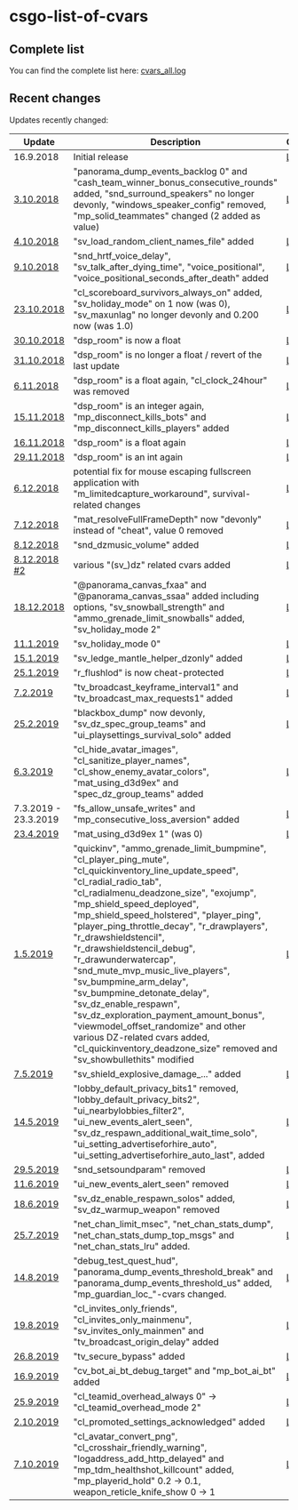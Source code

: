# csgo-list-of-cvars
## Complete list

You can find the complete list here: [cvars_all.log](cvars_all.log)

## Recent changes

Updates recently changed:

| Update | Description | Changes |
| ------------- | ------------- | ------------- |
| 16.9.2018 | Initial release | [Link](../../blob/faf896ff13f61c9ab837ebe3e4375d47805dd682/cvars_all.log) |
| [3.10.2018](http://blog.counter-strike.net/index.php/2018/10/21286/) | "panorama_dump_events_backlog 0" and "cash_team_winner_bonus_consecutive_rounds" added, "snd_surround_speakers" no longer devonly, "windows_speaker_config" removed, "mp_solid_teammates" changed (2 added as value)| [Link](../../commit/c944a5c69f5f689b5092ae3ac607661ce609badb#diff-ca2066e640294151d6fb370d1944ab19) |
| [4.10.2018](http://blog.counter-strike.net/index.php/2018/10/21312/) | "sv_load_random_client_names_file" added | [Link](../../commit/287893bf3de5ef5c897e2404ca421dd9581933bc#diff-ca2066e640294151d6fb370d1944ab19) |
| [9.10.2018](http://blog.counter-strike.net/index.php/2018/10/21333/) | "snd_hrtf_voice_delay", "sv_talk_after_dying_time", "voice_positional", "voice_positional_seconds_after_death" added | [Link](../../commit/cec2951ed09be9276a1b3cef8b37c512f0fcc9a6#diff-ca2066e640294151d6fb370d1944ab19) |
| [23.10.2018](http://blog.counter-strike.net/index.php/2018/10/21397/) | "cl_scoreboard_survivors_always_on" added, "sv_holiday_mode" on 1 now (was 0), "sv_maxunlag" no longer devonly and 0.200 now (was 1.0) | [Link](../../commit/92816a5ef03a3138adf2fb85cbee80d24ebb22cf) |
| [30.10.2018](http://blog.counter-strike.net/index.php/2018/10/21440/) | "dsp_room" is now a float | [Link](../../commit/d58c02ab21c973f465d2f2820bc21ed9cfc230fc#diff-ca2066e640294151d6fb370d1944ab19) |
| [31.10.2018](https://www.reddit.com/r/GlobalOffensive/comments/9strph/counterstrike_global_offensive_update_for_103018/) | "dsp_room" is no longer a float / revert of the last update | [Link](https://github.com/funeralchris/csgo-list-of-cvars/commit/97178e2c76c62243068353f7dff5180953bafb6f) |
| [6.11.2018](http://blog.counter-strike.net/index.php/2018/11/21456/) | "dsp_room" is a float again, "cl_clock_24hour" was removed | [Link](https://github.com/funeralchris/csgo-list-of-cvars/commit/b8cff69bf97b63bf169b35fde61f3583fa7dc5cc) |
| [15.11.2018](http://blog.counter-strike.net/index.php/2018/11/21495/) | "dsp_room" is an integer again, "mp_disconnect_kills_bots" and "mp_disconnect_kills_players" added | [Link](https://github.com/funeralchris/csgo-list-of-cvars/commit/90ef6141ed78230be1659a6dbe79dc7d89048d97) |
| [16.11.2018](https://steamdb.info/patchnotes/3311412/) | "dsp_room" is a float again | [Link](https://github.com/funeralchris/csgo-list-of-cvars/commit/9294499de3f7ead782bc3e5b5aa0b694386db952) |
| [29.11.2018](http://blog.counter-strike.net/index.php/2018/11/21504/) | "dsp_room" is an int again | [Link](../../commit/71de077dd648c2075f999e3fa9624e5c158f4fcf) |
| [6.12.2018](http://blog.counter-strike.net/index.php/2018/12/21530/) | potential fix for mouse escaping fullscreen application with "m_limitedcapture_workaround", survival-related changes | [Link](../../commit/c84f07f2a19a3c7d97f4f0fbdb7b7cd6c002611f) |
| [7.12.2018](https://www.reddit.com/r/GlobalOffensive/comments/a3wf8m/counterstrike_global_offensive_update_2_for_late/) | "mat_resolveFullFrameDepth" now "devonly" instead of "cheat", value 0 removed | [Link](../../commit/e848fbc11a4f289e774632a8d2c0a513011cce2d) |
| [8.12.2018](https://www.reddit.com/r/GlobalOffensive/comments/a455ir/counterstrike_global_offensive_update_3_for_12718/) | "snd_dzmusic_volume" added| [Link](../../commit/2b38c1708f4a051a572d574f24acde2e7b9d223b) |
| [8.12.2018 #2](http://blog.counter-strike.net/index.php/2018/12/21582/) | various "(sv_)dz" related cvars added| [Link](../../commit/062fb23f27c22af53ed0fd455786790da65cfb03) |
| [18.12.2018](http://blog.counter-strike.net/index.php/2018/12/21628/) | "@panorama_canvas_fxaa" and "@panorama_canvas_ssaa" added including options, "sv_snowball_strength" and "ammo_grenade_limit_snowballs" added, "sv_holiday_mode 2" | [Link](../../commit/ca7a7eed24870a41abc8e38b70ec11d4b75d3f0a) |
| [11.1.2019](https://www.reddit.com/r/GlobalOffensive/comments/aepzq1/counterstrike_global_offensive_update_for_11019/) | "sv_holiday_mode 0" | [Link](../../commit/9fd79920c04e1197f3d32a2be1f31b1b540cde06) |
| [15.1.2019](https://blog.counter-strike.net/index.php/2019/01/22628/) | "sv_ledge_mantle_helper_dzonly" added | [Link](../../commit/f2b4fb9571014f14965f1bc055f45a1b2e8ed416) |
| [25.1.2019](https://blog.counter-strike.net/index.php/2019/01/22737/) | "r_flushlod" is now cheat-protected | [Link](../../commit/cf51a453aa3227dbb9f7b92bae6ef5c2e5448caa) |
| [7.2.2019](https://blog.counter-strike.net/index.php/2019/02/22870/) | "tv_broadcast_keyframe_interval1" and "tv_broadcast_max_requests1" added | [Link](../../commit/67664dfbcee3008974d2bb07e41b673116b02bd0) |
| [25.2.2019](https://blog.counter-strike.net/index.php/2019/02/23187/) | "blackbox_dump" now devonly, "sv_dz_spec_group_teams" and "ui_playsettings_survival_solo" added | [Link](../../commit/6fe68469e37bd176234a9d5de6751af24c330bdb) |
| [6.3.2019](https://blog.counter-strike.net/index.php/2019/03/23362/) | "cl_hide_avatar_images", "cl_sanitize_player_names", "cl_show_enemy_avatar_colors", "mat_using_d3d9ex" and "spec_dz_group_teams" added | [Link](../../commit/689071729de31deab2c9bb2ed449b56c640534f6) |
| 7.3.2019 - 23.3.2019 | "fs_allow_unsafe_writes" and "mp_consecutive_loss_aversion" added | [Link](../../commit/433be018498501d46721b193e1df0fb4059aa9a4) |
| [23.4.2019](https://blog.counter-strike.net/index.php/2019/04/23870/) | "mat_using_d3d9ex 1" (was 0) | [Link](../../commit/e322af457059eb202ea0552f253d0bbbe0f86969) |
| [1.5.2019](https://blog.counter-strike.net/index.php/2019/04/23969/) | "quickinv", "ammo_grenade_limit_bumpmine", "cl_player_ping_mute", "cl_quickinventory_line_update_speed", "cl_radial_radio_tab", "cl_radialmenu_deadzone_size", "exojump", "mp_shield_speed_deployed", "mp_shield_speed_holstered", "player_ping", "player_ping_throttle_decay", "r_drawplayers", "r_drawshieldstencil", "r_drawshieldstencil_debug", "r_drawunderwatercap", "snd_mute_mvp_music_live_players", "sv_bumpmine_arm_delay", "sv_bumpmine_detonate_delay", "sv_dz_enable_respawn", "sv_dz_exploration_payment_amount_bonus", "viewmodel_offset_randomize"  and other various DZ-related cvars added, "cl_quickinventory_deadzone_size" removed and "sv_showbullethits" modified | [Link](../../commit/4e8cc1702dbc4d5e599b88293e1eaa17ca5c8073) |
| [7.5.2019](https://blog.counter-strike.net/index.php/2019/05/24111/) | "sv_shield_explosive_damage_..." added | [Link](../../commit/77c718bd8ae43740908d05b433b40db5b5f5e66b) |
| [14.5.2019](https://blog.counter-strike.net/index.php/2019/05/24172/) | "lobby_default_privacy_bits1" removed, "lobby_default_privacy_bits2", "ui_nearbylobbies_filter2", "ui_new_events_alert_seen", "sv_dz_respawn_additional_wait_time_solo", "ui_setting_advertiseforhire_auto", "ui_setting_advertiseforhire_auto_last", added | [Link](../../commit/5888050e85d4e1a8c3214b9819248f19ccfc4064) |
| [29.5.2019](https://blog.counter-strike.net/index.php/2019/05/24458/) | "snd_setsoundparam" removed | [Link](../../commit/96b510fc30e2d5b23f884a44173608ab06200dbc) |
| [11.6.2019](https://blog.counter-strike.net/index.php/2019/06/24536/) | "ui_new_events_alert_seen" removed | [Link](../../commit/57a6823c6a58689c3d7fc6f70d65b1bf05a6922f) |
| [18.6.2019](https://blog.counter-strike.net/index.php/2019/06/24547/) | "sv_dz_enable_respawn_solos" added, "sv_dz_warmup_weapon" removed | [Link](../../commit/59be22d0674c47df860465ae190b7a63dca69966) |
| [25.7.2019](https://blog.counter-strike.net/index.php/2019/07/24922/) | "net_chan_limit_msec", "net_chan_stats_dump", "net_chan_stats_dump_top_msgs" and "net_chan_stats_lru" added. | [Link](../../commit/ec687237a8b996f00963894b77ef56811657ba9e) |
| [14.8.2019](https://blog.counter-strike.net/index.php/2019/08/25099/) | "debug_test_quest_hud", "panorama_dump_events_threshold_break" and "panorama_dump_events_threshold_us" added, "mp_guardian_loc_"-cvars changed. | [Link](../../commit/c41750fdc6763269dbdec27efbca7da36589333d) |
| [19.8.2019](https://blog.counter-strike.net/index.php/2019/08/25188/) | "cl_invites_only_friends", "cl_invites_only_mainmenu", "sv_invites_only_mainmen" and "tv_broadcast_origin_delay" added | [Link](../../commit/27858924b23c5b955dfd1121e6d6f29646f38367) |
| [26.8.2019](https://steamdb.info/patchnotes/4140606/) | "tv_secure_bypass" added | [Link](../../commit/400ce98aa14a0d3889d799f0478848017b7f0257) |
| [16.9.2019](https://blog.counter-strike.net/index.php/2019/09/25510/) | "cv_bot_ai_bt_debug_target" and "mp_bot_ai_bt" added | [Link](../../commit/056842e204c49304784633d5052552e64d6e3175) |
| [25.9.2019](https://blog.counter-strike.net/index.php/2019/09/25640/) | "cl_teamid_overhead_always 0" -> "cl_teamid_overhead_mode 2" | [Link](../../commit/a91da69f82fd54b38564a5a8766c43524ccd4fc6) |
| [2.10.2019](https://blog.counter-strike.net/index.php/2019/10/25707/) | "cl_promoted_settings_acknowledged" added | [Link](../../commit/c0cd7ca35941cf663c2f0eab6c637ae24defa8db) |
| [7.10.2019](https://blog.counter-strike.net/index.php/2019/10/25710/) | "cl_avatar_convert_png", "cl_crosshair_friendly_warning", "logaddress_add_http_delayed" and "mp_tdm_healthshot_killcount" added, "mp_playerid_hold" 0.2 -> 0.1, weapon_reticle_knife_show 0 -> 1 | [Link](../../commit/3aff0ea36ad1e3c6eff8df2d365bbc2291e6751a) |
